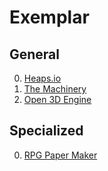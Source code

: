 # Exemplar

## General

0. [Heaps.io](https://heaps.io/index.html)
0. [The Machinery](https://ourmachinery.com/)
0. [Open 3D Engine](https://www.o3de.org/)

## Specialized

0. [RPG Paper Maker](http://rpg-paper-maker.com/)

